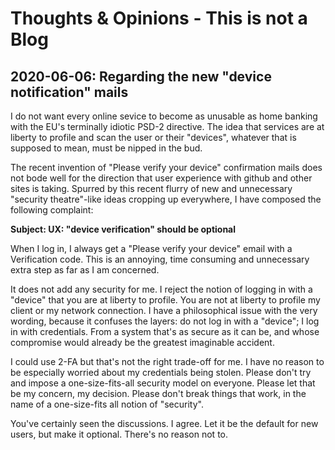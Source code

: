 # Thoughts & Opinions - This is not a Blog

## 2020-06-06: Regarding the new "device notification" mails

I do not want every online sevice to become as unusable as home banking with the EU's terminally idiotic PSD-2 directive. The idea that services are at liberty to profile and scan the user or their "devices", whatever that is supposed to mean, must be nipped in the bud.

The recent invention of "Please verify your device" confirmation mails does not bode well for the direction that user experience with github and other sites is taking. Spurred by this recent flurry of new and unnecessary "security theatre"-like ideas cropping up everywhere, I have composed the following complaint:

**Subject: UX: "device verification" should be optional**

When I log in, I always get a "Please verify your device" email with a Verification code.
This is an annoying, time consuming and unnecessary extra step as far as I am concerned.

It does not add any security for me. I reject the notion of logging in with a "device" that you are at liberty to profile. You are not at liberty to profile my client or my network connection. I have a philosophical issue with the very wording, because it confuses the layers: do not log in with a "device"; I log in with credentials. From a system that's as secure as it can be, and whose compromise would already be the greatest imaginable accident.

I could use 2-FA but that's not the right trade-off for me. I have no reason to be especially worried about my credentials being stolen. Please don't try and impose a one-size-fits-all security model on everyone. Please let that be my concern, my decision. Please don't break things that work, in the name of a one-size-fits all notion of "security".

You've certainly seen the discussions. I agree. Let it be the default for new users, but make it optional. There's no reason not to.

